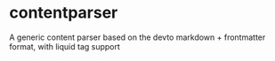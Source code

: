 # contentparser
A generic content parser based on the devto markdown + frontmatter format, with liquid tag support
